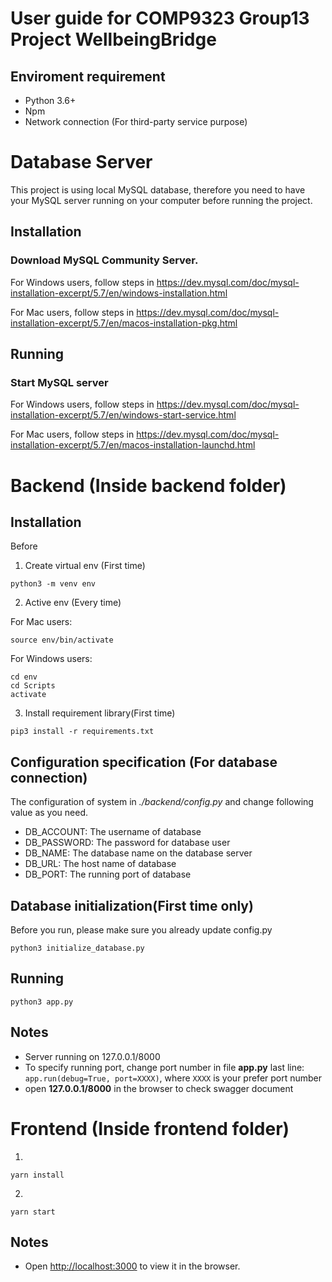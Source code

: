 # User guide for COMP9323 Group13 Project WellbeingBridge

## Enviroment requirement
* Python 3.6+
* Npm
* Network connection (For third-party service purpose)


# Database Server

This project is using local MySQL database, therefore you need to have your MySQL server running on your computer before running the project.

## Installation
### Download MySQL Community Server.
For Windows users, follow steps in https://dev.mysql.com/doc/mysql-installation-excerpt/5.7/en/windows-installation.html


For Mac users, follow steps in https://dev.mysql.com/doc/mysql-installation-excerpt/5.7/en/macos-installation-pkg.html


## Running
### Start MySQL server
For Windows users, follow steps in https://dev.mysql.com/doc/mysql-installation-excerpt/5.7/en/windows-start-service.html


For Mac users, follow steps in https://dev.mysql.com/doc/mysql-installation-excerpt/5.7/en/macos-installation-launchd.html


# Backend (Inside backend folder)

## Installation

Before

1. Create virtual env (First time)

```shell
python3 -m venv env
```

2. Active env (Every time)

For Mac users:
```shell
source env/bin/activate
```

For Windows users:
```shell
cd env
cd Scripts
activate
```

3. Install requirement library(First time)
```shell
pip3 install -r requirements.txt
```

## Configuration specification (For database connection)
The configuration of system in *./backend/config.py* and change following value as you need.
* DB_ACCOUNT: The username of database
* DB_PASSWORD: The password for database user
* DB_NAME: The database name on the database server
* DB_URL: The host name of database
* DB_PORT: The running port of database
 

## Database initialization(First time only)
Before you run, please make sure you already update config.py
```shell
python3 initialize_database.py
```

## Running
```shell
python3 app.py
```

## Notes
* Server running on 127.0.0.1/8000
* To specify running port, change port number in file **app.py** last line: `app.run(debug=True, port=XXXX)`, where `XXXX` is your prefer
port number
* open **127.0.0.1/8000** in the browser to check swagger document

# Frontend (Inside frontend folder)

1. 
```
yarn install
```

2.
```
yarn start
```

## Notes
* Open [http://localhost:3000](http://localhost:3000) to view it in the browser.

